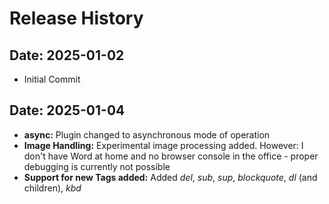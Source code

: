 # Release History

## Date: 2025-01-02
- Initial Commit

## Date: 2025-01-04
- **async:** Plugin changed to asynchronous mode of operation
- **Image Handling:** Experimental image processing added. However: I don't have Word at home and no browser console in the office - proper debugging is currently not possible
- **Support for new Tags added:** Added _del_, _sub_, _sup_, _blockquote_, _dl_ (and children), _kbd_
